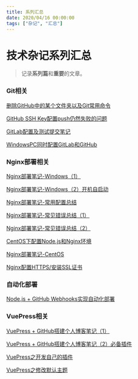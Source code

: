 ```yaml
---
title: 系列汇总
date: 2020/04/16 00:00:00
tags: ["杂记", "汇总"]
---
```


# 技术杂记系列汇总

<ClientOnly>
  <display-bar :displayData="$frontmatter"></display-bar>
</ClientOnly>

> 记录**系列篇**和**重要**的文章。

### Git相关

<a href="/blog/others/devtool/git-remove-dir.html" target="_blank">删除GitHub中的某个文件夹以及Git常用命令</a>

<a href="/blog/others/devtool/github-sshkey-config.html" target="_blank">GitHub SSH Key配置push仍然失败的问题</a>

<a href="/blog/others/devtool/gitlab-init.html" target="_blank">GitLab配置及测试提交笔记</a>

<a href="/blog/others/devtool/gitlab-and-github.html" target="_blank">WindowsPC同时配置GitLab和GitHub</a>

### Nginx部署相关

<a href="/blog/others/devtool/nginx-deploy-record.html" target="_blank">Nginx部署笔记-Windows（1）</a>

<a href="/blog/others/devtool/nginx-start.html" target="_blank">Nginx部署笔记-Windows（2）开机自启动</a>

<a href="/blog/others/devtool/nginx-deploy-summary.html" target="_blank">Nginx部署笔记-常用配置总结</a>

<a href="/blog/others/devtool/nginx-error-summary-1.html" target="_blank">Nginx部署笔记-常见错误总结（1）</a>

<a href="/blog/others/aboutdeploy/nginx-error-summary-2.html" target="_blank">Nginx部署笔记-常见错误总结（2）</a>

<a href="/blog/others/devtool/nodejs-config-for-centos.html" target="_blank">CentOS下配置Node.js和Nginx环境</a>

<a href="/blog/others/aboutdeploy/nginx-deploy-for-centos.html" target="_blank">Nginx部署笔记-CentOS</a>

<a href="/blog/others/aboutdeploy/nginx-config-https.html" target="_blank">Nginx配置HTTPS/安装SSL证书</a>

### 自动化部署

<a href="/blog/others/aboutdeploy/auto-deploy-nodejs.html" target="_blank">Node.js + GitHub Webhooks实现自动化部署</a>

### VuePress相关

<a href="/blog/others/aboutblog/vuepress-build-blog.html" target="_blank">VuePress + GitHub搭建个人博客笔记（1）</a>

<a href="/blog/others/aboutblog/vuepress-plugin.html" target="_blank">VuePress + GitHub搭建个人博客笔记（2）必备插件</a>

<a href="/blog/others/aboutblog/vuepress-make-vue-plugin.html" target="_blank">VuePress之开发自己的插件</a>

<a href="/blog/others/aboutblog/modify-vuepress-theme.html" target="_blank">VuePress之修改默认主题</a>



